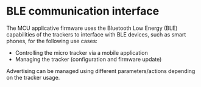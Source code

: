# BLE communication interface

The MCU applicative firmware uses the Bluetooth Low Energy (BLE) capabilities of the trackers to interface with BLE devices, such as smart phones, for the following use cases:
-   Controlling the micro tracker via a mobile application
-   Managing the tracker (configuration and firmware update)

 Advertising can be managed using different parameters/actions depending on the tracker usage.